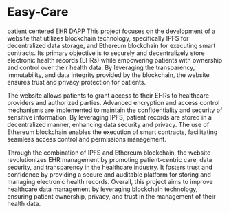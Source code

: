# Easy-Care
patient centered EHR DAPP
This project focuses on the development of a website that utilizes blockchain technology, specifically IPFS for decentralized data storage, and Ethereum blockchain for executing smart contracts. Its primary objective is to securely and decentralizely store electronic health records (EHRs) while empowering patients with ownership and control over their health data. By leveraging the transparency, immutability, and data integrity provided by the blockchain, the website ensures trust and privacy protection for patients.

The website allows patients to grant access to their EHRs to healthcare providers and authorized parties. Advanced encryption and access control mechanisms are implemented to maintain the confidentiality and security of sensitive information. By leveraging IPFS, patient records are stored in a decentralized manner, enhancing data security and privacy. The use of Ethereum blockchain enables the execution of smart contracts, facilitating seamless access control and permissions management.

Through the combination of IPFS and Ethereum blockchain, the website revolutionizes EHR management by promoting patient-centric care, data security, and transparency in the healthcare industry. It fosters trust and confidence by providing a secure and auditable platform for storing and managing electronic health records. Overall, this project aims to improve healthcare data management by leveraging blockchain technology, ensuring patient ownership, privacy, and trust in the management of their health data.
